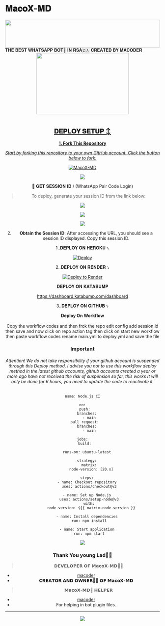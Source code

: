 # 𝐌𝐚𝐜𝐨𝐗-𝐌𝐃

<img src="https://i.imgur.com/dBaSKWF.gif" height="90" width="100%">
𝐓𝐇𝐄 𝐁𝐄𝐒𝐓 𝐖𝐇𝐀𝐓𝐒𝐀𝐏𝐏 𝐁𝐎𝐓🤖 𝐈𝐍 𝐑𝐒𝐀🇿🇦
𝐂𝐑𝐄𝐀𝐓𝐄𝐃 𝐁𝐘 𝐌𝐀𝐂𝐎𝐃𝐄𝐑
<div class = "repo" align = "center">
 
<a href = "#">
<img src = "https://files.catbox.moe/73mlk5.jpg"  width="300" height="200">
</img>
 <p align="center">
  <a href="#"><img src="http://readme-typing-svg.herokuapp.com?color=ff00ab&center=true&vCenter=true&multiline=false&lines=MacoX-MD+WHATSAPP+BOT+MD" alt="">
   
## 𝐃𝐄𝐏𝐋𝐎𝐘 𝐒𝐄𝐓𝐔𝐏 ↕️

**1. Fork This Repository**

*_Start by forking this repository to your own GitHub account. Click the button below to fork:_*

  <a href="https://github.com/macoder67/MacoX-MD/fork"><img title="MacoX-MD" src="https://img.shields.io/badge/FORK-MacoX-MDh?color=orange&style=for-the-badge&logo=stackshare"></a>

<a><img src='https://i.imgur.com/LyHic3i.gif'/>

🔑 𝐆𝐄𝐓 𝐒𝐄𝐒𝐒𝐈𝐎𝐍 𝐈𝐃 / (WhatsApp Pair Code Login)

> To deploy, generate your session ID from the link below:
<p align="center">
  <a href="https://replit.com/?">
    <img src="https://img.shields.io/badge/%F0%9F%9A%80%20GET%20PAIR%20CODE%20WEB-ffcc00?style=for-the-badge"/>
  </a>
</p>
<a><img src='https://i.imgur.com/LyHic3i.gif'/>


<a><img src='https://i.imgur.com/LyHic3i.gif'/>

2. **Obtain the Session ID**: After accessing the URL, you should see a session ID displayed. Copy this session ID.


   
  1..𝐃𝐄𝐏𝐋𝐎𝐘 𝐎𝐍 𝐇𝐄𝐑𝐎𝐊𝐔 ⤵️
  
[![Deploy](https://www.herokucdn.com/deploy/button.svg)](https://dashboard.heroku.com/new?template=https%3A%2F%2Fgithub.com%2Fmacoder67%2FMacoX-session) 
   
   
  2..𝐃𝐄𝐏𝐋𝐎𝐘 𝐎𝐍 𝐑𝐄𝐍𝐃𝐄𝐑 ⤵️

[![Deploy to Render](https://render.com/images/deploy-to-render-button.svg)](https://render.com/deploy?repo=https://github.com/macoder67/MacoX-MD.git)

𝐃𝐄𝐏𝐋𝐎𝐘 𝐎𝐍 𝐊𝐀𝐓𝐀𝐁𝐔𝐌𝐏

https://dashboard.katabump.com/dashboard

   3..𝐃𝐄𝐏𝐋𝐎𝐘 𝐎𝐍 𝐆𝐈𝐓𝐇𝐔𝐁 ⤵️


</details>

<b><strong><summary align="center" style="color: Yello;">Deploy On Workflow</summary></strong></b>
<p style="text-align: center; font-size: 1.2em;">
 
<h8>Copy the workflow codes and then frok the repo edit config add session id then save and now click on repo action tag then click on start new workflow then paste workflow codes rename main.yml to deploy.yml and save the file</h8>
<h3 align-"center"> Important</h3>
<h6 align-"center">Attention! We do not take responsibility if your github account is suspended through this Deploy method, I advise you not to use this workflow deploy method in the latest github accounts, github accounts created a year or more ago have not received the risk of suspension so far, this works It will only be done for 6 hours, you need to update the code to reactivate it.</h6>

```
name: Node.js CI

on:
  push:
    branches:
      - main
  pull_request:
    branches:
      - main

jobs:
  build:

    runs-on: ubuntu-latest

    strategy:
      matrix:
        node-version: [20.x]

    steps:
    - name: Checkout repository
      uses: actions/checkout@v3

    - name: Set up Node.js
      uses: actions/setup-node@v3
      with:
        node-version: ${{ matrix.node-version }}

    - name: Install dependencies
      run: npm install

    - name: Start application
      run: npm start
```
<a><img src='https://i.imgur.com/LyHic3i.gif'/>

### Thank You young Lad👨‍🚀

> 𝗗𝗘𝗩𝗘𝗟𝗢𝗣𝗘𝗥 𝗢𝗙 𝗠𝗮𝗰𝗼𝗫-𝗠𝗗👨‍💻
- [macoder ](https://github.com/macoder67)
- 𝗖𝗥𝗘𝗔𝗧𝗢𝗥 𝗔𝗡𝗗 𝗢𝗪𝗡𝗘𝗥👨‍🔧 𝗢𝗙 𝗠𝗮𝗰𝗼𝗫-𝗠𝗗

> 𝗠𝗮𝗰𝗼𝗫-𝗠𝗗🤖 𝗛𝗘𝗟𝗣𝗘𝗥
- [macoder](https://github.com/macoder67)
- For helping in bot plugin files.
---
<a><img src='https://i.imgur.com/LyHic3i.gif'/>
